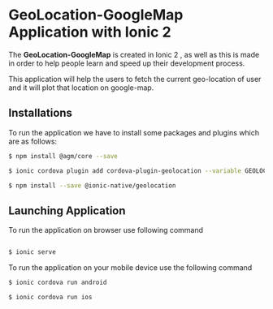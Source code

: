 # GeoLocation-GoogleMap Application with Ionic 2

The **GeoLocation-GoogleMap** is created in Ionic 2 , as well as this is made in order to help people learn and speed up their development process.

This application will help the users to fetch the current geo-location of user and it will plot that location on google-map.

## Installations

To run the application we have to install some packages and plugins which are as follows:

``` sh
$ npm install @agm/core --save

```

```sh
$ ionic cordova plugin add cordova-plugin-geolocation --variable GEOLOCATION_USAGE_DESCRIPTION="YOUR DESCRIPTION"
```

```sh
$ npm install --save @ionic-native/geolocation
```

## Launching Application

To run the application on browser use following command 

```sh

$ ionic serve
```

To run the application on your mobile device use the following command
```sh
$ ionic cordova run android
```

```sh
$ ionic cordova run ios
